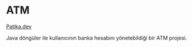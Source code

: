 # ATM

[Patika.dev](https://www.patika.dev/tr)

Java döngüler ile kullanıcının banka hesabını yönetebildiği bir ATM projesi.

